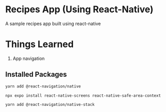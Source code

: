 # Recipes App (Using React-Native)

A sample recipes app built using react-native

# Things Learned

1. App navigation

## Installed Packages

```sh
yarn add @react-navigation/native

npx expo install react-native-screens react-native-safe-area-context

yarn add @react-navigation/native-stack
```

